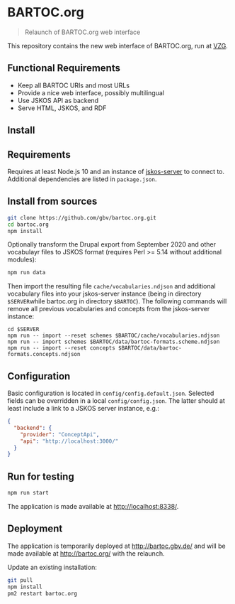 # BARTOC.org

> Relaunch of BARTOC.org web interface

This repository contains the new web interface of BARTOC.org, run at [VZG](https://www.gbv.de/).

## Functional Requirements

* Keep all BARTOC URIs and most URLs
* Provide a nice web interface, possibly multilingual
* Use JSKOS API as backend
* Serve HTML, JSKOS, and RDF

## Install

## Requirements

Requires at least Node.js 10 and an instance of [jskos-server](https://github.com/gbv/jskos-server) to connect to. Additional dependencies are listed in `package.json`.

## Install from sources

~~~sh
git clone https://github.com/gbv/bartoc.org.git
cd bartoc.org
npm install
~~~

Optionally transform the Drupal export from September 2020 and other vocabulayr files to JSKOS format (requires Perl >= 5.14 without additional modules):

~~~sh
npm run data
~~~

Then import the resulting file `cache/vocabularies.ndjson` and additional vocabulary files into your jskos-server instance (being in directory `$SERVER`while bartoc.org in directory `$BARTOC`). The following commands will remove all previous vocabularies and concepts from the jskos-server instance:

~~~
cd $SERVER
npm run -- import --reset schemes $BARTOC/cache/vocabularies.ndjson
npm run -- import schemes $BARTOC/data/bartoc-formats.scheme.ndjson
npm run -- import --reset concepts $BARTOC/data/bartoc-formats.concepts.ndjson
~~~

## Configuration

Basic configuration is located in `config/config.default.json`. Selected fields can be overridden in a local `config/config.json`. The latter should at least include a link to a JSKOS server instance, e.g.:

~~~json
{
  "backend": {
    "provider": "ConceptApi",
    "api": "http://localhost:3000/"
  }
}
~~~

## Run for testing

~~~sh
npm run start
~~~

The application is made available at <http://localhost:8338/>.

## Deployment

The application is temporarily deployed at <http://bartoc.gbv.de/> and will be made available at <http://bartoc.org/> with the relaunch.

Update an existing installation:

~~~sh
git pull
npm install
pm2 restart bartoc.org
~~~
